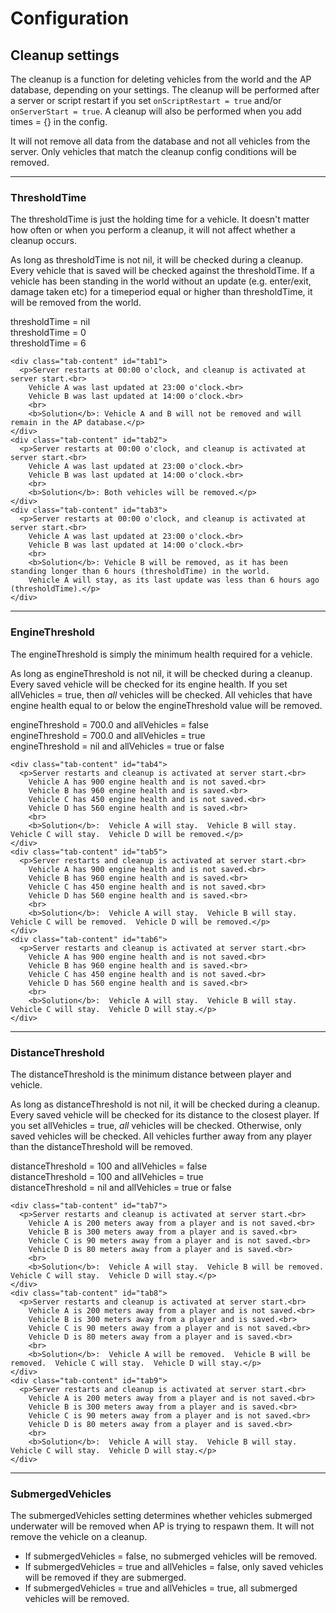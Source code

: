 
# Configuration

## Cleanup settings

The cleanup is a function for deleting vehicles from the world and the AP database, depending on 
your settings. The cleanup will be performed after a server or script restart if you set 
`onScriptRestart = true` and/or `onServerStart = true`. A cleanup will also be performed when you 
add times = {} in the config.

It will not remove all data from the database and not all vehicles from the server. Only vehicles 
that match the cleanup config conditions will be removed.

***

### ThresholdTime

The thresholdTime is just the holding time for a vehicle. It doesn't matter how often or when you 
perform a cleanup, it will not affect whether a cleanup occurs.

As long as thresholdTime is not nil, it will be checked during a cleanup. Every vehicle that is 
saved will be checked against the thresholdTime. If a vehicle has been standing in the world 
without an update (e.g. enter/exit, damage taken etc) for a timeperiod equal or higher than 
thresholdTime, it will be removed from the world.

<div class="content-box">
	<div class="tabs">
      <div class="tab" data-tab="tab1">thresholdTime = nil</div>
      <div class="tab" data-tab="tab2">thresholdTime = 0</div>
      <div class="tab" data-tab="tab3">thresholdTime = 6</div>
    </div>

    <div class="tab-content" id="tab1">
      <p>Server restarts at 00:00 o'clock, and cleanup is activated at server start.<br>
        Vehicle A was last updated at 23:00 o'clock.<br>
        Vehicle B was last updated at 14:00 o'clock.<br>
        <br>
        <b>Solution</b>: Vehicle A and B will not be removed and will remain in the AP database.</p>
    </div>
    <div class="tab-content" id="tab2">
      <p>Server restarts at 00:00 o'clock, and cleanup is activated at server start.<br>
        Vehicle A was last updated at 23:00 o'clock.<br>
        Vehicle B was last updated at 14:00 o'clock.<br>
        <br>
        <b>Solution</b>: Both vehicles will be removed.</p>
    </div>
    <div class="tab-content" id="tab3">
      <p>Server restarts at 00:00 o'clock, and cleanup is activated at server start.<br>
        Vehicle A was last updated at 23:00 o'clock.<br>
        Vehicle B was last updated at 14:00 o'clock.<br>
        <br>
        <b>Solution</b>: Vehicle B will be removed, as it has been standing longer than 6 hours (thresholdTime) in the world.
        Vehicle A will stay, as its last update was less than 6 hours ago (thresholdTime).</p>
    </div>
</div>

***

### EngineThreshold

The engineThreshold is simply the minimum health required for a vehicle.

As long as engineThreshold is not nil, it will be checked during a cleanup. Every saved vehicle 
will be checked for its engine health. If you set allVehicles = true, then _all_ vehicles will be 
checked. All vehicles that have engine health equal to or below the engineThreshold value will be 
removed.

<div class="content-box">
	<div class="tabs">
      <div class="tab" data-tab="tab4">engineThreshold = 700.0 and allVehicles = false</div>
      <div class="tab" data-tab="tab5">engineThreshold = 700.0 and allVehicles = true</div>
      <div class="tab" data-tab="tab6">engineThreshold = nil and allVehicles = true or false</div>
    </div>

    <div class="tab-content" id="tab4">
      <p>Server restarts and cleanup is activated at server start.<br>
        Vehicle A has 900 engine health and is not saved.<br>
        Vehicle B has 960 engine health and is saved.<br>
        Vehicle C has 450 engine health and is not saved.<br>
        Vehicle D has 560 engine health and is saved.<br>
        <br>
        <b>Solution</b>:  Vehicle A will stay.  Vehicle B will stay.  Vehicle C will stay.  Vehicle D will be removed.</p>
    </div>
    <div class="tab-content" id="tab5">
      <p>Server restarts and cleanup is activated at server start.<br>
        Vehicle A has 900 engine health and is not saved.<br>
        Vehicle B has 960 engine health and is saved.<br>
        Vehicle C has 450 engine health and is not saved.<br>
        Vehicle D has 560 engine health and is saved.<br>
        <br>
        <b>Solution</b>:  Vehicle A will stay.  Vehicle B will stay.  Vehicle C will be removed.  Vehicle D will be removed.</p>
    </div>
    <div class="tab-content" id="tab6">
      <p>Server restarts and cleanup is activated at server start.<br>
        Vehicle A has 900 engine health and is not saved.<br>
        Vehicle B has 960 engine health and is saved.<br>
        Vehicle C has 450 engine health and is not saved.<br>
        Vehicle D has 560 engine health and is saved.<br>
        <br>
        <b>Solution</b>:  Vehicle A will stay.  Vehicle B will stay.  Vehicle C will stay.  Vehicle D will stay.</p>
    </div>
</div>

***

### DistanceThreshold

The distanceThreshold is the minimum distance between player and vehicle.

As long as distanceThreshold is not nil, it will be checked during a cleanup. Every saved vehicle 
will be checked for its distance to the closest player. If you set allVehicles = true, _all_ 
vehicles will be checked. Otherwise, only saved vehicles will be checked. All vehicles further away 
from any player than the distanceThreshold will be removed.

<div class="content-box">
	<div class="tabs">
      <div class="tab" data-tab="tab7">distanceThreshold = 100 and allVehicles = false</div>
      <div class="tab" data-tab="tab8">distanceThreshold = 100 and allVehicles = true</div>
      <div class="tab" data-tab="tab9">distanceThreshold = nil and allVehicles = true or false</div>
    </div>

    <div class="tab-content" id="tab7">
      <p>Server restarts and cleanup is activated at server start.<br>
        Vehicle A is 200 meters away from a player and is not saved.<br>
        Vehicle B is 300 meters away from a player and is saved.<br>
        Vehicle C is 90 meters away from a player and is not saved.<br>
        Vehicle D is 80 meters away from a player and is saved.<br>
        <br>
        <b>Solution</b>:  Vehicle A will stay.  Vehicle B will be removed.  Vehicle C will stay.  Vehicle D will stay.</p>
    </div>
    <div class="tab-content" id="tab8">
      <p>Server restarts and cleanup is activated at server start.<br>
        Vehicle A is 200 meters away from a player and is not saved.<br>
        Vehicle B is 300 meters away from a player and is saved.<br>
        Vehicle C is 90 meters away from a player and is not saved.<br>
        Vehicle D is 80 meters away from a player and is saved.<br>
        <br>
        <b>Solution</b>:  Vehicle A will be removed.  Vehicle B will be removed.  Vehicle C will stay.  Vehicle D will stay.</p>
    </div>
    <div class="tab-content" id="tab9">
      <p>Server restarts and cleanup is activated at server start.<br>
        Vehicle A is 200 meters away from a player and is not saved.<br>
        Vehicle B is 300 meters away from a player and is saved.<br>
        Vehicle C is 90 meters away from a player and is not saved.<br>
        Vehicle D is 80 meters away from a player and is saved.<br>
        <br>
        <b>Solution</b>:  Vehicle A will stay.  Vehicle B will stay.  Vehicle C will stay.  Vehicle D will stay.</p>
    </div>
</div>

***

### SubmergedVehicles

The submergedVehicles setting determines whether vehicles submerged underwater will be removed when 
AP is trying to respawn them. It will not remove the vehicle on a cleanup.

* If submergedVehicles = false, no submerged vehicles will be removed.
* If submergedVehicles = true and allVehicles = false, only saved vehicles will be removed if they are submerged.
* If submergedVehicles = true and allVehicles = true, all submerged vehicles will be removed.
